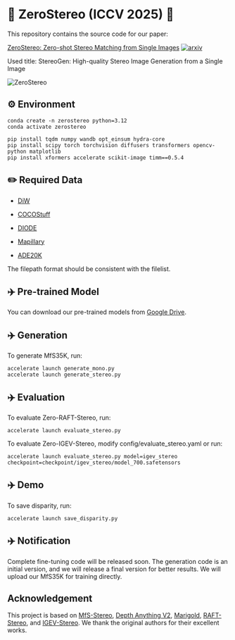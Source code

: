 # 🚀 ZeroStereo (ICCV 2025) 🚀

This repository contains the source code for our paper: 

[ZeroStereo: Zero-shot Stereo Matching from Single Images](https://arxiv.org/pdf/2501.08654) <a href="https://arxiv.org/abs/2501.08643"><img src="https://img.shields.io/badge/arXiv-2402.11095-b31b1b?logo=arxiv" alt='arxiv'></a>

Used title: StereoGen: High-quality Stereo Image Generation from a Single Image

![ZeroStereo](ZeroStereo.png)

## ⚙️ Environment

```
conda create -n zerostereo python=3.12
conda activate zerostereo

pip install tqdm numpy wandb opt_einsum hydra-core
pip install scipy torch torchvision diffusers transformers opencv-python matplotlib
pip install xformers accelerate scikit-image timm==0.5.4
```

## ✏️ Required Data

* [DiW](https://wfchen-umich.github.io/wfchen.github.io/depth-in-the-wild/)

* [COCOStuff](https://github.com/nightrome/cocostuff)

* [DIODE](https://diode-dataset.org/)

* [Mapillary](https://www.mapillary.com/dataset/vistas?pKey=1697734990430617)

* [ADE20K](https://ade20k.csail.mit.edu/)

The filepath format should be consistent with the filelist.

## ✈️ Pre-trained Model

You can download our pre-trained models from [Google Drive](https://drive.google.com/drive/folders/1UufIY7I3NXiLVm7Hbj3_htJEgttx7-R6?usp=drive_link).

## ✈️ Generation

To generate MfS35K, run:

```
accelerate launch generate_mono.py
accelerate launch generate_stereo.py
```

## ✈️ Evaluation

To evaluate Zero-RAFT-Stereo, run:

```
accelerate launch evaluate_stereo.py
```

To evaluate Zero-IGEV-Stereo, modify config/evaluate_stereo.yaml or run:

```
accelerate launch evaluate_stereo.py model=igev_stereo checkpoint=checkpoint/igev_stereo/model_700.safetensors  
```

## ✈️ Demo

To save disparity, run:

```
accelerate launch save_disparity.py
```

## ✈️ Notification

Complete fine-tuning code will be released soon. The generation code is an initial version, and we will release a final version for better results. We will upload our MfS35K for training directly.

## Acknowledgement

This project is based on [MfS-Stereo](https://github.com/nianticlabs/stereo-from-mono), [Depth Anything V2](https://github.com/DepthAnything/Depth-Anything-V2), [Marigold](https://github.com/prs-eth/Marigold), [RAFT-Stereo](https://github.com/princeton-vl/RAFT-Stereo), and [IGEV-Stereo](https://github.com/gangweix/IGEV). We thank the original authors for their excellent works.